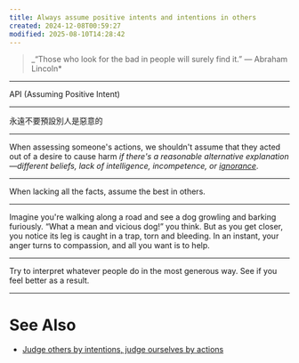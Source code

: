```yaml
---
title: Always assume positive intents and intentions in others
created: 2024-12-08T00:59:27
modified: 2025-08-10T14:28:42
---
```


> _“Those who look for the bad in people will surely find it.” — Abraham Lincoln*

---

API (Assuming Positive Intent)

---

永遠不要預設別人是惡意的

---

When assessing someone's actions, we shouldn't assume that they acted out of a desire to cause harm _if there's a reasonable alternative explanation—different beliefs, lack of intelligence, incompetence, or [ignorance](Have%20the%20courage%20to%20do%20the%20right%20things.md)_.

---

When lacking all the facts, assume the best in others.

---

Imagine you're walking along a road and see a dog growling and barking furiously. “What a mean and vicious dog!” you think. But as you get closer, you notice its leg is caught in a trap, torn and bleeding. In an instant, your anger turns to compassion, and all you want is to help.

---

Try to interpret whatever people do in the most generous way. See if you feel better as a result.

---

# See Also

* [Judge others by intentions, judge ourselves by actions](Judge%20others%20by%20intentions,%20judge%20ourselves%20by%20actions.md)
